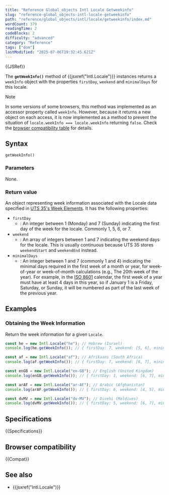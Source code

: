 ```yaml
---
title: "Reference Global_objects Intl Locale Getweekinfo"
slug: "reference-global_objects-intl-locale-getweekinfo"
path: "reference/global_objects/intl/locale/getweekinfo/index.md"
wordCount: 379
readingTime: 2
codeBlocks: 2
difficulty: "advanced"
category: "Reference"
tags: ["dom"]
lastModified: "2025-07-06T19:32:45.621Z"
---
```



{{JSRef}}

The **`getWeekInfo()`** method of {{jsxref("Intl.Locale")}} instances returns a `weekInfo` object with the properties `firstDay`, `weekend` and `minimalDays` for this locale.

> [!NOTE]
> In some versions of some browsers, this method was implemented as an accessor property called `weekInfo`. However, because it returns a new object on each access, it is now implemented as a method to prevent the situation of `locale.weekInfo === locale.weekInfo` returning `false`. Check the [browser compatibility table](#browser_compatibility) for details.

## Syntax

```js-nolint
getWeekInfo()
```

### Parameters

None.

### Return value

An object representing week information associated with the Locale data specified in [UTS 35's Week Elements](https://www.unicode.org/reports/tr35/tr35-dates.html#Date_Patterns_Week_Elements). It has the following properties:

- `firstDay`
  - : An integer between 1 (Monday) and 7 (Sunday) indicating the first day of the week for the locale. Commonly 1, 5, 6, or 7.
- `weekend`
  - : An array of integers between 1 and 7 indicating the weekend days for the locale. This is usually continuous because UTS 35 stores `weekendStart` and `weekendEnd` instead.
- `minimalDays`
  - : An integer between 1 and 7 (commonly 1 and 4) indicating the minimal days required in the first week of a month or year, for week-of-year or week-of-month calculations (e.g., The 20th week of the year). For example, in the [ISO 8601](https://en.wikipedia.org/wiki/ISO_8601) calendar, the first week of a year must have at least 4 days in this year, so if January 1 is a Friday, Saturday, or Sunday, it will be numbered as part of the last week of the previous year.

## Examples

### Obtaining the Week Information

Return the week information for a given `Locale`.

```js
const he = new Intl.Locale("he"); // Hebrew (Israel)
console.log(he.getWeekInfo()); // { firstDay: 7, weekend: [5, 6], minimalDays: 1 }

const af = new Intl.Locale("af"); // Afrikaans (South Africa)
console.log(af.getWeekInfo()); // { firstDay: 7, weekend: [6, 7], minimalDays: 1 }

const enGB = new Intl.Locale("en-GB"); // English (United Kingdom)
console.log(enGB.getWeekInfo()); // { firstDay: 1, weekend: [6, 7], minimalDays: 4 }

const arAF = new Intl.Locale("ar-AF"); // Arabic (Afghanistan)
console.log(arAF.getWeekInfo()); // { firstDay: 6, weekend: [4, 5], minimalDays: 1 }

const dvMV = new Intl.Locale("dv-MV"); // Divehi (Maldives)
console.log(dvMV.getWeekInfo()); // { firstDay: 5, weekend: [6, 7], minimalDays: 1 }
```

## Specifications

{{Specifications}}

## Browser compatibility

{{Compat}}

## See also

- {{jsxref("Intl.Locale")}}
